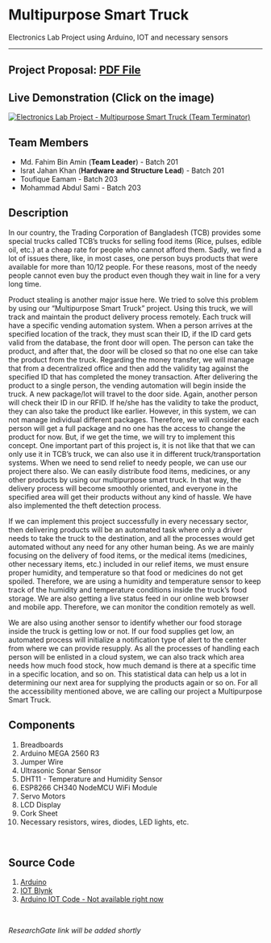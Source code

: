 # Multipurpose Smart Truck

Electronics Lab Project using Arduino, IOT and necessary sensors

-----

## Project Proposal: [PDF File](Project_Proposal.pdf)

## Live Demonstration (Click on the image)
[![Electronics Lab Project - Multipurpose Smart Truck (Team Terminator)](https://img.youtube.com/vi/jxQKOJerdgs/maxresdefault.jpg)](https://www.youtube.com/watch?v=jxQKOJerdgs) 


## Team Members

* Md. Fahim Bin Amin (**Team Leader**) - Batch 201
* Israt Jahan Khan (**Hardware and Structure Lead**) - Batch 201
* Toufique Eamam - Batch 203
* Mohammad Abdul Sami - Batch 203

## Description

In our country, the Trading Corporation of Bangladesh (TCB) provides some special trucks called TCB’s 
trucks for selling food items (Rice, pulses, edible oil, etc.) at a cheap rate for people who cannot afford 
them. Sadly, we find a lot of issues there, like, in most cases, one person buys products that were 
available for more than 10/12 people. For these reasons, most of the needy people cannot even buy 
the product even though they wait in line for a very long time. 

Product stealing is another major issue here. We tried to solve this problem by using our “Multipurpose Smart Truck” project. Using this truck,
we will track and maintain the product delivery process remotely. Each truck will have a specific 
vending automation system. When a person arrives at the specified location of the track, they must
scan their ID, if the ID card gets valid from the database, the front door will open. The person can take 
the product, and after that, the door will be closed so that no one else can take the product from the 
truck. Regarding the money transfer, we will manage that from a decentralized office and then add 
the validity tag against the specified ID that has completed the money transaction. 
After delivering the product to a single person, the vending automation will begin inside the truck. A new package/lot 
will travel to the door side. Again, another person will check their ID in our RFID. If he/she has the 
validity to take the product, they can also take the product like earlier. However, in this system, we 
can not manage individual different packages. Therefore, we will consider each person will get a full 
package and no one has the access to change the product for now. But, if we get the time, we will try 
to implement this concept. One important part of this project is, it is not like that that we can only use 
it in TCB’s truck, we can also use it in different truck/transportation systems. When we need to send 
relief to needy people, we can use our project there also. We can easily distribute food items, 
medicines, or any other products by using our multipurpose smart truck. In that way, the delivery 
process will become smoothly oriented, and everyone in the specified area will get their products
without any kind of hassle. We have also implemented the theft detection process. 

If we can implement this project successfully in every necessary sector, then delivering products will be an 
automated task where only a driver needs to take the truck to the destination, and all the processes 
would get automated without any need for any other human being. As we are mainly focusing on the 
delivery of food items, or the medical items (medicines, other necessary items, etc.) included in our 
relief items, we must ensure proper humidity, and temperature so that food or medicines do not get 
spoiled. Therefore, we are using a humidity and temperature sensor to keep track of the humidity and 
temperature conditions inside the truck’s food storage. We are also getting a live status feed in our 
online web browser and mobile app. Therefore, we can monitor the condition remotely as well. 

We are also using another sensor to identify whether our food storage inside the truck is getting low or 
not. If our food supplies get low, an automated process will initialize a notification type of alert to the 
center from where we can provide resupply. As all the processes of handling each person will be 
enlisted in a cloud system, we can also track which area needs how much food stock, how much 
demand is there at a specific time in a specific location, and so on. This statistical data can help us a 
lot in determining our next area for supplying the products again or so on. For all the accessibility 
mentioned above, we are calling our project a Multipurpose Smart Truck.


## Components
1. Breadboards
2. Arduino MEGA 2560 R3
3. Jumper Wire
4. Ultrasonic Sonar Sensor
5. DHT11 - Temperature and Humidity Sensor
6. ESP8266 CH340 NodeMCU WiFi Module
7. Servo Motors
8. LCD Display
9. Cork Sheet
10. Necessary resistors, wires, diodes, LED lights, etc.


<br>

## Source Code
1. [Arduino](SourceCode_Arduino.ino)
2. [IOT Blynk](SourceCode_IOT.ino)
3. [Arduino IOT Code - Not available right now](#)


<br>


*ResearchGate link will be added shortly*